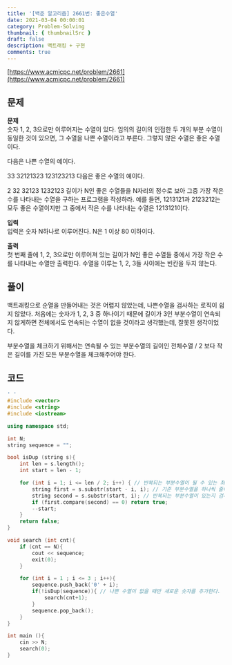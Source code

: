 ```yaml
---
title: '[백준 알고리즘] 2661번: 좋은수열'
date: 2021-03-04 00:00:01
category: Problem-Solving
thumbnail: { thumbnailSrc }
draft: false
description: 백트래킹 + 구현
comments: true
---
```


[https://www.acmicpc.net/problem/2661](https://www.acmicpc.net/problem/2661)

## 문제

**문제**<br>
숫자 1, 2, 3으로만 이루어지는 수열이 있다. 임의의 길이의 인접한 두 개의 부분 수열이 동일한 것이 있으면, 그 수열을 나쁜 수열이라고 부른다. 그렇지 않은 수열은 좋은 수열이다.

다음은 나쁜 수열의 예이다.

33
32121323
123123213
다음은 좋은 수열의 예이다.

2
32
32123
1232123
길이가 N인 좋은 수열들을 N자리의 정수로 보아 그중 가장 작은 수를 나타내는 수열을 구하는 프로그램을 작성하라. 예를 들면, 1213121과 2123212는 모두 좋은 수열이지만 그 중에서 작은 수를 나타내는 수열은 1213121이다.

**입력**<br>
입력은 숫자 N하나로 이루어진다. N은 1 이상 80 이하이다.

**출력**<br>
첫 번째 줄에 1, 2, 3으로만 이루어져 있는 길이가 N인 좋은 수열들 중에서 가장 작은 수를 나타내는 수열만 출력한다. 수열을 이루는 1, 2, 3들 사이에는 빈칸을 두지 않는다.

## 풀이

백트래킹으로 순열을 만들어내는 것은 어렵지 않았는데, 나쁜수열을 검사하는 로직이 쉽지 않았다. 처음에는 숫자가 1, 2, 3 중 하나이기 때문에 길이가 3인 부분수열이 연속되지 않게하면 전체에서도 연속되는 수열이 없을 것이라고 생각했는데, 잘못된 생각이었다.

부분수열을 체크하기 위해서는 연속될 수 있는 부분수열의 길이인 전체수열 / 2 보다 작은 길이를 가진 모든 부분수열을 체크해주어야 한다.

## 코드

```cpp
' '
#include <vector>
#include <string>
#include <iostream>

using namespace std;

int N;
string sequence = "";

bool isDup (string s){
    int len = s.length();
    int start = len - 1;

    for (int i = 1; i <= len / 2; i++) { // 반복되는 부분수열이 될 수 있는 최대 길이
        string first = s.substr(start - i, i); // 기준 부분수열을 하나씩 줄이면서
        string second = s.substr(start, i); // 반복되는 부분수열이 있는지 검사한다.
        if (first.compare(second) == 0) return true;
        --start;
    }
    return false;
}

void search (int cnt){
    if (cnt == N){
        cout << sequence;
        exit(0);
    }

    for (int i = 1 ; i <= 3 ; i++){
        sequence.push_back('0' + i);
        if(!isDup(sequence)){ // 나쁜 수열이 없을 때만 새로운 숫자를 추가한다.
            search(cnt+1);
        }
        sequence.pop_back();
    }
}

int main (){
    cin >> N;
    search(0);
}


```
